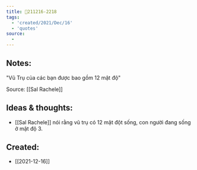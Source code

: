 ```yaml
---
title: 💬211216-2218
tags:
  - 'created/2021/Dec/16'
  - 'quotes'
source:
  - 
---
```


## Notes:
"Vũ Trụ của các bạn được bao gồm 12 mật độ"

Source: [[Sal Rachele]]

## Ideas & thoughts:
- [[Sal Rachele]] nói rằng vũ trụ có 12 mật đột sống, con người đang sống ở mật độ 3.
## Created:
- [[2021-12-16]]
